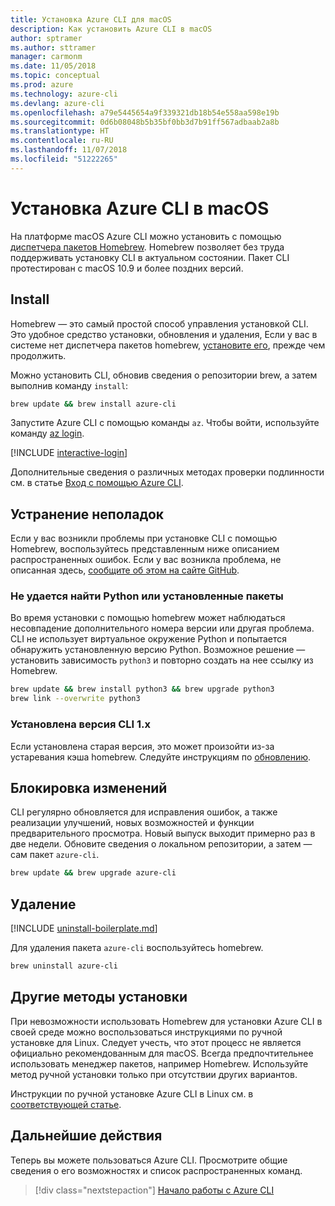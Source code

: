 ```yaml
---
title: Установка Azure CLI для macOS
description: Как установить Azure CLI в macOS
author: sptramer
ms.author: sttramer
manager: carmonm
ms.date: 11/05/2018
ms.topic: conceptual
ms.prod: azure
ms.technology: azure-cli
ms.devlang: azure-cli
ms.openlocfilehash: a79e5445654a9f339321db18b54e558aa598e19b
ms.sourcegitcommit: 0d6b08048b5b35bf0bb3d7b91ff567adbaab2a8b
ms.translationtype: HT
ms.contentlocale: ru-RU
ms.lasthandoff: 11/07/2018
ms.locfileid: "51222265"
---
```

# <a name="install-azure-cli-on-macos"></a>Установка Azure CLI в macOS

На платформе macOS Azure CLI можно установить с помощью [диспетчера пакетов Homebrew](https://brew.sh). Homebrew позволяет без труда поддерживать установку CLI в актуальном состоянии. Пакет CLI протестирован с macOS 10.9 и более поздних версий.

## <a name="install"></a>Install

Homebrew — это самый простой способ управления установкой CLI. Это удобное средство установки, обновления и удаления,
Если у вас в системе нет диспетчера пакетов homebrew, [установите его](https://docs.brew.sh/Installation.html), прежде чем продолжить.

Можно установить CLI, обновив сведения о репозитории brew, а затем выполнив команду `install`:

```bash
brew update && brew install azure-cli
```

Запустите Azure CLI с помощью команды `az`. Чтобы войти, используйте команду [az login](/cli/azure/reference-index#az-login).

[!INCLUDE [interactive-login](includes/interactive-login.md)]

Дополнительные сведения о различных методах проверки подлинности см. в статье [Вход с помощью Azure CLI](authenticate-azure-cli.md).

## <a name="troubleshooting"></a>Устранение неполадок

Если у вас возникли проблемы при установке CLI с помощью Homebrew, воспользуйтесь представленным ниже описанием распространенных ошибок. Если у вас возникла проблема, не описанная здесь, [сообщите об этом на сайте GitHub](https://github.com/Azure/azure-cli/issues).

### <a name="unable-to-find-python-or-installed-packages"></a>Не удается найти Python или установленные пакеты

Во время установки с помощью homebrew может наблюдаться несовпадение дополнительного номера версии или другая проблема. CLI не использует виртуальное окружение Python и попытается обнаружить установленную версию Python. Возможное решение — установить зависимость `python3` и повторно создать на нее ссылку из Homebrew.

```bash
brew update && brew install python3 && brew upgrade python3
brew link --overwrite python3
```

### <a name="cli-version-1x-is-installed"></a>Установлена версия CLI 1.x

Если установлена старая версия, это может произойти из-за устаревания кэша homebrew. Следуйте инструкциям по [обновлению](#Update).

## <a name="update"></a>Блокировка изменений

CLI регулярно обновляется для исправления ошибок, а также реализации улучшений, новых возможностей и функции предварительного просмотра. Новый выпуск выходит примерно раз в две недели. Обновите сведения о локальном репозитории, а затем — сам пакет `azure-cli`.

```bash
brew update && brew upgrade azure-cli
```

## <a name="uninstall"></a>Удаление

[!INCLUDE [uninstall-boilerplate.md](includes/uninstall-boilerplate.md)]

Для удаления пакета `azure-cli` воспользуйтесь homebrew.

```bash
brew uninstall azure-cli
```

## <a name="other-installation-methods"></a>Другие методы установки

При невозможности использовать Homebrew для установки Azure CLI в своей среде можно воспользоваться инструкциями по ручной установке для Linux. Следует учесть, что этот процесс не является официально рекомендованным для macOS. Всегда предпочтительнее использовать менеджер пакетов, например Homebrew. Используйте метод ручной установки только при отсутствии других вариантов.

Инструкции по ручной установке Azure CLI в Linux см. в [соответствующей статье](install-azure-cli-linux.md).

## <a name="next-steps"></a>Дальнейшие действия

Теперь вы можете пользоваться Azure CLI. Просмотрите общие сведения о его возможностях и список распространенных команд.

> [!div class="nextstepaction"]
> [Начало работы с Azure CLI](get-started-with-azure-cli.md)
